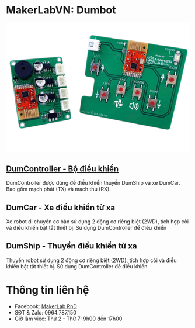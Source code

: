 # MakerLabVN: Dumbot

![](/image/ca2.jpg)

## [DumController - Bộ điều khiển](/DumController/README.md)

DumController được dùng để điều khiển thuyền DumShip và xe DumCar. Bao gồm mạch phát (TX) và mạch thu (RX).

## DumCar - Xe điều khiển từ xa

Xe robot di chuyển cơ bản sử dụng 2 động cơ riêng biệt (2WD), tích hợp còi và điều khiển bật tắt thiết bị. Sử dụng DumController để điều khiển

## DumShip - Thuyền điều khiển từ xa

Thuyền robot sử dụng 2 động cơ riêng biệt (2WD), tích hợp còi và điều khiển bật tắt thiết bị. Sử dụng DumController để điều khiển

# Thông tin liên hệ

- Facebook: [MakerLab RnD](https://www.facebook.com/makerlabvn)
- SĐT & Zalo: 0964.787.150
- Giờ làm việc: Thứ 2 - Thứ 7: 9h00 đến 17h00
